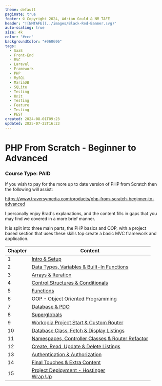 ```yaml
---
theme: default
paginate: true
footer: © Copyright 2024, Adrian Gould & NM TAFE
header: "![NMTAFE](../images/Black-Red-Banner.svg)"
auto-scaling: true
size: 4k
color: "#ccc"
backgroundColor: "#060606"
tags:
  - SaaS
  - Front-End
  - MVC
  - Laravel
  - Framework
  - PHP
  - MySQL
  - MariaDB
  - SQLite
  - Testing
  - Unit
  - Testing
  - Feature
  - Testing
  - PEST
created: 2024-08-01T09:23
updated: 2025-07-22T16:23
---
```


# PHP From Scratch - Beginner to Advanced 

### Course Type: **PAID**

If you wish to pay for the more up to date version of PHP from Scratch then the following will assist:

https://www.traversymedia.com/products/php-from-scratch-beginner-to-advanced

I personally enjoy Brad's explanations, and the content fills in gaps that you may find we covered in a more brief manner.

It is split into three main parts, the PHP basics and OOP, with a project based section that uses these skills top create a basic MVC framework and application.

| Chapter | Content                                                                                                                                                                                                                                               |
| ------- | ----------------------------------------------------------------------------------------------------------------------------------------------------------------------------------------------------------------------------------------------------- |
| 1       | [Intro & Setup](https://www.traversymedia.com/products/php-from-scratch-beginner-to-advanced/categories/2154261435)                                                                                                                                   |
| 2       | [Data Types, Variables & Built-In Functions](https://www.traversymedia.com/products/php-from-scratch-beginner-to-advanced/categories/2154263596)                                                                                                      |
| 3       | [Arrays & Iteration](https://www.traversymedia.com/products/php-from-scratch-beginner-to-advanced/categories/2154263887)<br>                                                                                                                          |
| 4       | [Control Structures & Conditionals](https://www.traversymedia.com/products/php-from-scratch-beginner-to-advanced/categories/2154265464)                                                                                                               |
| 5       | [Functions](https://www.traversymedia.com/products/php-from-scratch-beginner-to-advanced/categories/2154265555)                                                                                                                                       |
| 6       | [OOP - Object Oriented Programming](https://www.traversymedia.com/products/php-from-scratch-beginner-to-advanced/categories/2154265677)<br>                                                                                                           |
| 7       | [Database & PDO](https://www.traversymedia.com/products/php-from-scratch-beginner-to-advanced/categories/2154269413)                                                                                                                                  |
| 8       | [Superglobals](https://www.traversymedia.com/products/php-from-scratch-beginner-to-advanced/categories/2154265741)                                                                                                                                    |
| 9       | [Workopia Project Start & Custom Router](https://www.traversymedia.com/products/php-from-scratch-beginner-to-advanced/categories/2154269592)<br>                                                                                                      |
| 10      | [Database Class, Fetch & Display Listings](https://www.traversymedia.com/products/php-from-scratch-beginner-to-advanced/categories/2154269687)                                                                                                        |
| 11      | [Namespaces, Controller Classes & Router Refactor](https://www.traversymedia.com/products/php-from-scratch-beginner-to-advanced/categories/2154269796)<br>                                                                                            |
| 12      | [Create, Read, Update & Delete Listings](https://www.traversymedia.com/products/php-from-scratch-beginner-to-advanced/categories/2154269888)                                                                                                          |
| 13      | [Authentication & Authorization](https://www.traversymedia.com/products/php-from-scratch-beginner-to-advanced/categories/2154269954)                                                                                                                  |
| 14      | [Final Touches & Extra Content](https://www.traversymedia.com/products/php-from-scratch-beginner-to-advanced/categories/2154270117)                                                                                                                   |
| 15      | [Project Deployment - Hostinger](https://www.traversymedia.com/products/php-from-scratch-beginner-to-advanced/categories/2154284692)<br>[Wrap Up](https://www.traversymedia.com/products/php-from-scratch-beginner-to-advanced/categories/2154284703) |



